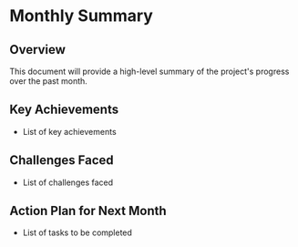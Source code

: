 # Monthly Summary

## Overview
This document will provide a high-level summary of the project's progress over the past month.

## Key Achievements
- List of key achievements

## Challenges Faced
- List of challenges faced

## Action Plan for Next Month
- List of tasks to be completed
